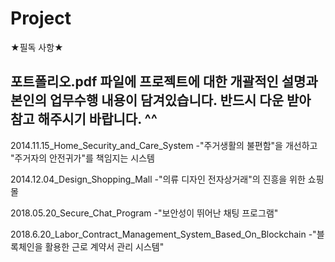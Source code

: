 # Project
★필독 사항★

포트폴리오.pdf 파일에 프로젝트에 대한 개괄적인 설명과 본인의 업무수행 내용이 담겨있습니다.
반드시 다운 받아 참고 해주시기 바랍니다. ^^
------------------------------------------------------------------

2014.11.15_Home_Security_and_Care_System
-"주거생활의 불편함"을 개선하고 "주거자의 안전귀가"를 책임지는 시스템

2014.12.04_Design_Shopping_Mall 
-"의류 디자인 전자상거래"의 진흥을 위한 쇼핑몰

2018.05.20_Secure_Chat_Program 
-"보안성이 뛰어난 채팅 프로그램"

2018.6.20_Labor_Contract_Management_System_Based_On_Blockchain 
-"블록체인을 활용한 근로 계약서 관리 시스템"

